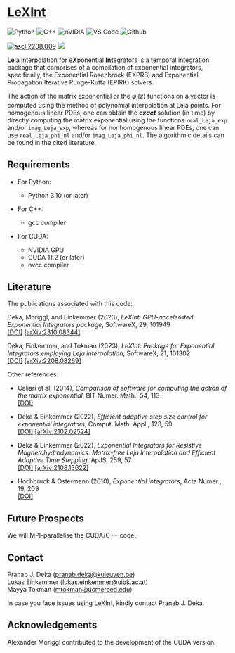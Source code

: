#  [LeXInt](#)


![Python](https://img.shields.io/badge/Python-FFD43B?style=for-the-badge&logo=python&logoColor=blue)
![C++](https://img.shields.io/badge/c++-%2300599C.svg?style=for-the-badge&logo=c%2B%2B&logoColor=white)
![nVIDIA](https://img.shields.io/badge/nVIDIA-%2376B900.svg?style=for-the-badge&logo=nVIDIA&logoColor=white)
![VS Code](https://img.shields.io/badge/VSCode-0078D4?style=for-the-badge&logo=visual%20studio%20code&logoColor=white)
![Github](https://img.shields.io/badge/GitHub-100000?style=for-the-badge&logo=github&logoColor=white)

<a href="https://ascl.net/2208.009"><img src="https://img.shields.io/badge/ascl-2208.009-blue.svg?colorY=262255" alt="ascl:2208.009" /></a>
<a href="https://opensource.org/license/mit/"><img src="https://img.shields.io/badge/License-MIT-blue.svg" /></a>

[**Le**](#)ja interpolation for e[**X**](#)ponential [**Int**](#)egrators is a temporal integration package that comprises of a compilation of exponential integrators, specifically, the Exponential Rosenbrock (EXPRB) and Exponential Propagation Iterative Runge-Kutta (EPIRK) solvers. 

The action of the matrix exponential or the $\varphi_l(z)$ functions on a vector is computed using the method of polynomial interpolation at Leja points. For homogenous linear PDEs, one can obtain the ***exact*** solution (in time) by directly computing the matrix exponential using the functions ``real_Leja_exp`` and/or ``imag_Leja_exp``, whereas for nonhomogenous linear PDEs, one can use ``real_Leja_phi_nl`` and/or ``imag_Leja_phi_nl``. The algorithmic details can be found in the cited literature. 

## Requirements
- For Python:
  - Python 3.10 (or later)

- For C++:
  - gcc compiler

- For CUDA:
  - NVIDIA GPU
  - CUDA 11.2 (or later)
  - nvcc compiler

## Literature
The publications associated with this code:

Deka, Moriggl, and Einkemmer (2023), *LeXInt: GPU-accelerated Exponential Integrators package*, SoftwareX, 29, 101949 <br />
[[DOI]](https://doi.org/10.1016/j.softx.2024.101949) [[arXiv:2310.08344]](https://doi.org/10.48550/arXiv.2310.08344)

Deka, Einkemmer, and Tokman (2023), *LeXInt: Package for Exponential Integrators employing Leja interpolation*, SoftwareX, 21, 101302 <br />
[[DOI]](https://doi.org/10.1016/j.softx.2022.101302) [[arXiv:2208.08269]](https://doi.org/10.48550/arXiv.2208.08269)

Other references:
- Caliari et al. (2014), *Comparison of software for computing the action of the matrix exponential*, BIT Numer. Math., 54, 113 <br />
[[DOI]](https://doi.org/10.1007/s10543-013-0446-0)

- Deka \& Einkemmer (2022), *Efficient adaptive step size control for exponential integrators*, Comput. Math. Appl., 123, 59 <br />
[[DOI]](https://doi.org/10.1016/j.camwa.2022.07.011) [[arXiv:2102.02524]](https://doi.org/10.48550/arXiv.2102.02524)

- Deka \& Einkemmer (2022), *Exponential Integrators for Resistive Magnetohydrodynamics: Matrix-free Leja Interpolation and Efficient Adaptive Time Stepping*, ApJS, 259, 57 <br />
[[DOI]](https://doi.org/10.3847/1538-4365/ac5177) [[arXiv:2108.13622]](https://doi.org/10.48550/arXiv.2108.13622)

- Hochbruck \& Ostermann (2010), *Exponential integrators*, Acta Numer., 19, 209 <br />
[[DOI]](https://doi.org/10.1017/S0962492910000048)

## Future Prospects
We will MPI-parallelise the CUDA/C++ code.

## Contact
Pranab J. Deka  (<pranab.deka@kuleuven.be>) <br />
Lukas Einkemmer (<lukas.einkemmer@uibk.ac.at>) <br />
Mayya Tokman  (<mtokman@ucmerced.edu>)

In case you face issues using LeXInt, kindly contact Pranab J. Deka.

## Acknowledgements
Alexander Moriggl contributed to the development of the CUDA version.

